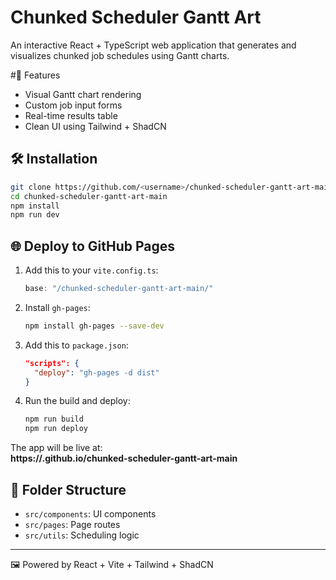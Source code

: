 # Chunked Scheduler Gantt Art

An interactive React + TypeScript web application that generates and visualizes chunked job schedules using Gantt charts.

#🚀 Features
- Visual Gantt chart rendering
- Custom job input forms
- Real-time results table
- Clean UI using Tailwind + ShadCN

## 🛠️ Installation

```bash
git clone https://github.com/<username>/chunked-scheduler-gantt-art-main.git
cd chunked-scheduler-gantt-art-main
npm install
npm run dev
```

## 🌐 Deploy to GitHub Pages

1. Add this to your `vite.config.ts`:
   ```ts
   base: "/chunked-scheduler-gantt-art-main/"
   ```

2. Install `gh-pages`:

   ```bash
   npm install gh-pages --save-dev
   ```

3. Add this to `package.json`:

   ```json
   "scripts": {
     "deploy": "gh-pages -d dist"
   }
   ```

4. Run the build and deploy:

   ```bash
   npm run build
   npm run deploy
   ```

The app will be live at:  
**https://<username>.github.io/chunked-scheduler-gantt-art-main**

## 📁 Folder Structure
- `src/components`: UI components
- `src/pages`: Page routes
- `src/utils`: Scheduling logic

---

🖼️ Powered by React + Vite + Tailwind + ShadCN
